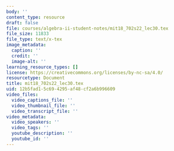 ```yaml
---
body: ''
content_type: resource
draft: false
file: courses/algebra-ii-student-notes/mit18_702s22_lec30.tex
file_size: 11833
file_type: text/x-tex
image_metadata:
  caption: ''
  credit: ''
  image-alt: ''
learning_resource_types: []
license: https://creativecommons.org/licenses/by-nc-sa/4.0/
resourcetype: Document
title: mit18_702s22_lec30.tex
uid: 12b5fad1-5c69-4295-af48-cf2a6b996609
video_files:
  video_captions_file: ''
  video_thumbnail_file: ''
  video_transcript_file: ''
video_metadata:
  video_speakers: ''
  video_tags: ''
  youtube_description: ''
  youtube_id: ''
---
```

